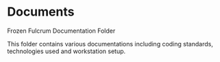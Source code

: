 # Documents

Frozen Fulcrum Documentation Folder

This folder contains various documentations including coding standards, technologies used and workstation setup.
